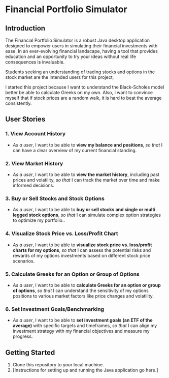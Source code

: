 # Financial Portfolio Simulator

## Introduction

The Financial Portfolio Simulator is a robust Java desktop application designed to empower users in simulating their financial investments with ease. In an ever-evolving financial landscape, having a tool that provides education and an opportunity to try your ideas without real life consequences is invaluable.

Students seeking an understanding of trading stocks and options in the stock market are the intended users for this project,

I started this project because I want to understand the Black-Scholes model better be able to calculate Greeks on my own. Also, I want to convince myself that if stock prices are a random walk, it is hard to beat the average consistently.

## User Stories

### 1. View Account History
- *As a user*, I want to be able to **view my balance and positions**, *so that* I can have a clear overview of my current financial standing.

### 2. View Market History
- *As a user*, I want to be able to **view the market history**, including past prices and volatility, *so that* I can track the market over time and make informed decisions.

### 3. Buy or Sell Stocks and Stock Options
- *As a user*, I want to be able to **buy or sell stocks and single or multi legged stock options**, *so that* I can simulate complex option strategies to optimize my portfolio..

### 4. Visualize Stock Price vs. Loss/Profit Chart
- *As a user*, I want to be able to **visualize stock price vs. loss/profit charts for my options**, *so that* I can assess the potential risks and rewards of my options investments based on different stock price scenarios.

### 5. Calculate Greeks for an Option or Group of Options
- *As a user*, I want to be able to **calculate Greeks for an option or group of options**, *so that* I can understand the sensitivity of my options positions to various market factors like price changes and volatility.

### 6. Set Investment Goals/Benchmarking
- *As a user*, I want to be able to **set investment goals (an ETF of the average)** with specific targets and timeframes, *so that* I can align my investment strategy with my financial objectives and measure my progress.

## Getting Started
1. Clone this repository to your local machine.
2. [Instructions for setting up and running the Java application go here.]